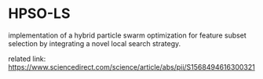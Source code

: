 # HPSO-LS
implementation of a hybrid particle swarm optimization for feature subset selection by integrating a novel local search strategy.

related link: https://www.sciencedirect.com/science/article/abs/pii/S1568494616300321
